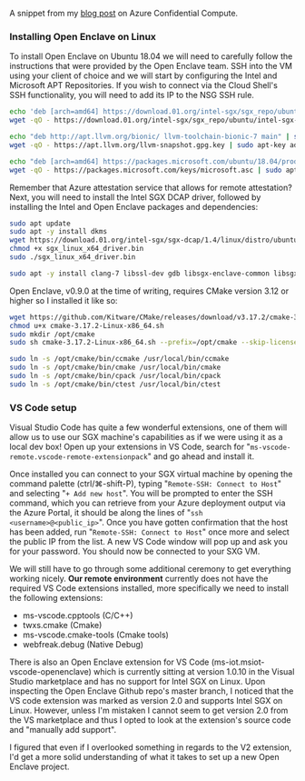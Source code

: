 A snippet from my [blog post](https://thomasvanlaere.com/posts/2020/06/azure-confidential-computing/) on Azure Confidential Compute.

### Installing Open Enclave on Linux
To install Open Enclave on Ubuntu 18.04 we will need to carefully follow the instructions that were provided by the Open Enclave team. SSH into the VM using your client of choice and we will start by configuring the Intel and Microsoft APT Repositories. If you wish to connect via the Cloud Shell's SSH functionality, you will need to add its IP to the NSG SSH rule.

```sh
echo 'deb [arch=amd64] https://download.01.org/intel-sgx/sgx_repo/ubuntu bionic main' | sudo tee /etc/apt/sources.list.d/intel-sgx.list
wget -qO - https://download.01.org/intel-sgx/sgx_repo/ubuntu/intel-sgx-deb.key | sudo apt-key add -

echo "deb http://apt.llvm.org/bionic/ llvm-toolchain-bionic-7 main" | sudo tee /etc/apt/sources.list.d/llvm-toolchain-bionic-7.list
wget -qO - https://apt.llvm.org/llvm-snapshot.gpg.key | sudo apt-key add -

echo "deb [arch=amd64] https://packages.microsoft.com/ubuntu/18.04/prod bionic main" | sudo tee /etc/apt/sources.list.d/msprod.list
wget -qO - https://packages.microsoft.com/keys/microsoft.asc | sudo apt-key add -
````

Remember that Azure attestation service that allows for remote attestation? Next, you will need to install the Intel SGX DCAP driver, followed by installing the Intel and Open Enclave packages and dependencies:

```sh
sudo apt update
sudo apt -y install dkms
wget https://download.01.org/intel-sgx/sgx-dcap/1.4/linux/distro/ubuntuServer18.04/sgx_linux_x64_driver_1.21.bin -O sgx_linux_x64_driver.bin
chmod +x sgx_linux_x64_driver.bin
sudo ./sgx_linux_x64_driver.bin

sudo apt -y install clang-7 libssl-dev gdb libsgx-enclave-common libsgx-enclave-common-dev libprotobuf10 libsgx-dcap-ql libsgx-dcap-ql-dev az-dcap-client open-enclave
```

Open Enclave, v0.9.0 at the time of writing, requires CMake version 3.12 or higher so I installed it like so:

```sh
wget https://github.com/Kitware/CMake/releases/download/v3.17.2/cmake-3.17.2-Linux-x86_64.sh
chmod u+x cmake-3.17.2-Linux-x86_64.sh
sudo mkdir /opt/cmake
sudo sh cmake-3.17.2-Linux-x86_64.sh --prefix=/opt/cmake --skip-license

sudo ln -s /opt/cmake/bin/ccmake /usr/local/bin/ccmake
sudo ln -s /opt/cmake/bin/cmake /usr/local/bin/cmake
sudo ln -s /opt/cmake/bin/cpack /usr/local/bin/cpack
sudo ln -s /opt/cmake/bin/ctest /usr/local/bin/ctest
```

### VS Code setup
Visual Studio Code has quite a few wonderful extensions, one of them will allow us to use our SGX machine's capabilities as if we were using it as a local dev box! Open up your extensions in VS Code, search for "```ms-vscode-remote.vscode-remote-extensionpack```" and go ahead and install it.

Once installed you can connect to your SGX virtual machine by opening the command palette (ctrl/⌘-shift-P), typing "```Remote-SSH: Connect to Host```" and selecting "```+ Add new host```". You will be prompted to enter the SSH command, which you can retrieve from your Azure deployment output via the Azure Portal, it should be along the lines of "```ssh <username>@<public_ip>```". Once you have gotten confirmation that the host has been added, run "```Remote-SSH: Connect to Host```" once more and select the public IP from the list. A new VS Code window will pop up and ask you for your password. You should now be connected to your SXG VM.

We will still have to go through some additional ceremony to get everything working nicely. __Our remote environment__ currently does not have the required VS Code extensions installed, more specifically we need to install the following extensions:
- ms-vscode.cpptools (C/C++)
- twxs.cmake (Cmake)
- ms-vscode.cmake-tools (Cmake tools)
- webfreak.debug (Native Debug)

There is also an Open Enclave extension for VS Code (ms-iot.msiot-vscode-openenclave) which is currently sitting at version 1.0.10 in the Visual Studio marketplace and has no support for Intel SGX on Linux. Upon inspecting the Open Enclave Github repo's master branch, I noticed that the VS code extension was marked as version 2.0 and supports Intel SGX on Linux. However, unless I'm mistaken I cannot seem to get version 2.0 from the VS marketplace and thus I opted to look at the extension's source code and "manually add support".

I figured that even if I overlooked something in regards to the V2 extension, I'd get a more solid understanding of what it takes to set up a new Open Enclave project.